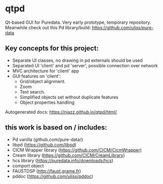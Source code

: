 # qtpd
Qt-based GUI for Puredata. 
Very early prototype, temporary repository.
Meanwhile check out this Pd library/build:
https://github.com/uliss/pure-data

Key concepts for this project:
-----------------------------

   - Separate UI classes, no drawing in pd externals should be used 
   - Separated UI 'client' and pd 'server', possible connection over network
   - MVC architecture for 'client' app
   - GUI features on 'client':
      * Grid/object alignment. 
      * Zoom
      * Text search. 
      * Simplified objects set without duplicate features
      * Object properties handling


Autogenerated docs:
https://njazz.github.io/qtpd/html/



this work is based on / includes:
---------------------------------
   - Pd vanilla (github.com/pure-data/)
   - libpd (https://github.com/libpd)
   - CICM Wrapper library (https://github.com/CICM/CicmWrapper)
   - Cream library (https://github.com/CICM/CreamLibrary)
   - hcs library (https://puredata.info/downloads/hcs)
   - comport object
   - FAUSTDSP (http://faust.grame.fr)
   - pddoc (https://github.com/uliss/pddoc)
